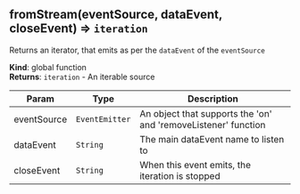 <a name="fromStream"></a>

## fromStream(eventSource, dataEvent, closeEvent) ⇒ <code>iteration</code>
Returns an iterator, that emits as per the `dataEvent` of the `eventSource`

**Kind**: global function  
**Returns**: <code>iteration</code> - An iterable source  

| Param | Type | Description |
| --- | --- | --- |
| eventSource | <code>EventEmitter</code> | An object that supports the 'on' and 'removeListener' function |
| dataEvent | <code>String</code> | The main dataEvent name to listen to |
| closeEvent | <code>String</code> | When this event emits, the iteration is stopped |

